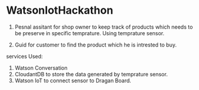 # WatsonIotHackathon 

1. Pesnal assitant for shop owner to keep track of products which needs to be preserve in specific temprature. Using temprature sensor.

2. Guid for customer to find the product which he is intrested to buy.

services Used:

1. Watson Conversation
2. CloudantDB to store the data generated by temprature sensor.
3. Watson IoT to connect sensor to Dragan Board.
